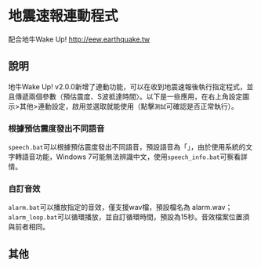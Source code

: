 # 地震速報連動程式
配合地牛Wake Up! http://eew.earthquake.tw

## 說明
地牛Wake Up! v2.0.0新增了連動功能，可以在收到地震速報後執行指定程式，並且傳遞兩個參數（預估震度、S波抵達時間〉。以下是一些應用，在右上角設定圖示>其他>連動設定，啟用並選取就能使用（點擊`測試`可確認是否正常執行）。
### 根據預估震度發出不同語音
`speech.bat`可以根據預估震度發出不同語音，預設語音為「」，由於使用系統的文字轉語音功能，Windows 7可能無法辨識中文，使用`speech_info.bat`可察看詳情。

### 自訂音效
`alarm.bat`可以播放指定的音效，僅支援wav檔，預設檔名為 alarm.wav；`alarm_loop.bat`可以循環播放，並自訂循環時間，預設為15秒。音效檔案位置須與前者相同。

## 其他
